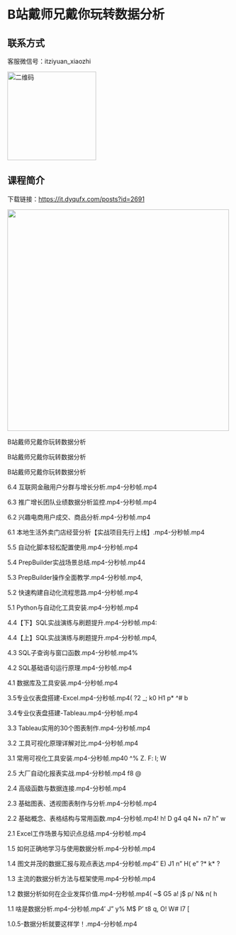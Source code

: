 # B站戴师兄戴你玩转数据分析

## 联系方式

客服微信号：itziyuan_xiaozhi

<img src="https://ziyuanyun.oss-cn-guangzhou.aliyuncs.com/common/20240614073449/666b82192834a.jpg" width="200" height="200" alt="二维码">

## 课程简介

下载链接：https://it.dyqufx.com/posts?id=2691

<img src="https://ziyuanyun.oss-cn-guangzhou.aliyuncs.com/yun/20240515184222/6644918ea9be6.jpg" width="500" alt="">

  B站戴师兄戴你玩转数据分析

 B站戴师兄戴你玩转数据分析



 B站戴师兄戴你玩转数据分析



 6.4 互联网金融用户分群与增长分析.mp4-分秒帧.mp4

 6.3 推广增长团队业绩数据分析监控.mp4-分秒帧.mp4

 6.2 兴趣电商用户成交、商品分析.mp4-分秒帧.mp4

 6.1 本地生活外卖门店经营分析【实战项目先行上线】.mp4-分秒帧.mp4

 5.5 自动化脚本轻松配置使用.mp4-分秒帧.mp4

 5.4 PrepBuilder实战场景总结.mp4-分秒帧.mp44

 5.3 PrepBuilder操作全面教学.mp4-分秒帧.mp4,

 5.2 快速构建自动化流程思路.mp4-分秒帧.mp4

 5.1 Python与自动化工具安装.mp4-分秒帧.mp4

 4.4【下】SQL实战演练与刷题提升.mp4-分秒帧.mp4:

 4.4【上】SQL实战演练与刷题提升.mp4-分秒帧.mp4,

 4.3 SQL子查询与窗口函数.mp4-分秒帧.mp4%

 4.2 SQL基础语句运行原理.mp4-分秒帧.mp4

 4.1 数据库及工具安装.mp4-分秒帧.mp4

 3.5专业仪表盘搭建-Excel.mp4-分秒帧.mp4( ?2 _; k0 H1 p* ^# b

 3.4专业仪表盘搭建-Tableau.mp4-分秒帧.mp4

 3.3 Tableau实用的30个图表制作.mp4-分秒帧.mp4

 3.2 工具可视化原理详解对比.mp4-分秒帧.mp4

 3.1 常用可视化工具安装.mp4-分秒帧.mp40 ^% Z. F: l; W

 2.5 大厂自动化报表实战.mp4-分秒帧.mp4 f8 @

 2.4 高级函数与数据连接.mp4-分秒帧.mp4

 2.3 基础图表、透视图表制作与分析.mp4-分秒帧.mp4

 2.2 基础概念、表格结构与常用函数.mp4-分秒帧.mp4! h! D g4 q4 N+ n7 h&#8221; w

 2.1 Excel工作场景与知识点总结.mp4-分秒帧.mp4

 1.5 如何正确地学习与使用数据分析.mp4-分秒帧.mp4

 1.4 图文并茂的数据汇报与观点表达.mp4-分秒帧.mp4&#8243; E) J1 n&#8221; H( e&#8221; ?* k* ?

 1.3 主流的数据分析方法与框架使用.mp4-分秒帧.mp4

 1.2 数据分析如何在企业发挥价值.mp4-分秒帧.mp4( ~$ G5 a! j$ p/ N&amp; n( h

 1.1 啥是数据分析.mp4-分秒帧.mp4&#8242; J&#8221; y% M$ P&#8217; t8 q, O! W# I7 [

 1.0.5-数据分析就要这样学！.mp4-分秒帧.mp4

  